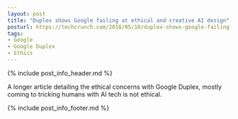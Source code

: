 ```yaml
---
layout: post
title: "Duplex shows Google failing at ethical and creative AI design"
posturl: https://techcrunch.com/2018/05/10/duplex-shows-google-failing-at-ethical-and-creative-ai-design/
tags:
- Google
- Google Duplex
- Ethics
---
```


{% include post_info_header.md %}

A longer article detailing the ethical concerns with Google Duplex, mostly coming to tricking humans with AI tech is not ethical.

<!--more-->
{% include post_info_footer.md %}
